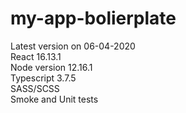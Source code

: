 # my-app-bolierplate
Latest version on 06-04-2020  
React 16.13.1  
Node version 12.16.1  
Typescript 3.7.5  
SASS/SCSS  
Smoke and Unit tests  
